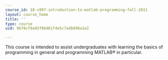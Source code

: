 ```yaml
---
course_id: 18-s997-introduction-to-matlab-programming-fall-2011
layout: course_home
title: ''
type: course
uid: 9b78cf9a92f86d61f4e5c7adb098a1e2

---
```

This course is intended to assist undergraduates with learning the basics of programming in general and programming MATLAB® in particular.
